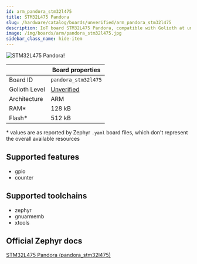 ```yaml
---
id: arm_pandora_stm32l475
title: STM32L475 Pandora
slug: /hardware/catalog/boards/unverified/arm_pandora_stm32l475
description: IoT board STM32L475 Pandora, compatible with Golioth at unverified level.
image: /img/boards/arm/pandora_stm32l475.jpg
sidebar_class_name: hide-item
---
```


[//]: # (This is an auto-generated file, do not edit! Changes to it will be lost upon re-generation)

![STM32L475 Pandora!](/img/boards/arm/pandora_stm32l475.jpg "STM32L475 Pandora")

|                | Board properties     |
| -------------  | -------------------- |
| Board ID       | `pandora_stm32l475` |
| Golioth Level  | [Unverified](/hardware#unverified-boards) |
| Architecture   | ARM |
| RAM*           | 128 kB |
| Flash*         | 512 kB |

\* values are as reported by Zephyr `.yaml` board files, which don't represent the overall available resources



## Supported features

* gpio
* counter

## Supported toolchains

* zephyr
* gnuarmemb
* xtools

## Official Zephyr docs

[STM32L475 Pandora (pandora_stm32l475)](https://docs.zephyrproject.org/latest/boards/arm/pandora_stm32l475/doc/index.html)
